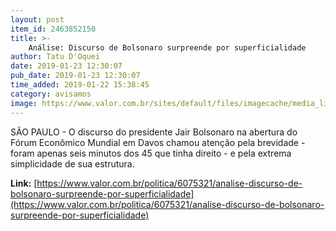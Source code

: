 ```yaml
---
layout: post
item_id: 2463852150
title: >-
    Análise: Discurso de Bolsonaro surpreende por superficialidade
author: Tatu D'Oquei
date: 2019-01-23 12:30:07
pub_date: 2019-01-23 12:30:07
time_added: 2019-01-22 15:38:45
category: avisamos
image: https://www.valor.com.br/sites/default/files/imagecache/media_library_big_horizontal/fotoweb/ap_19022541625624.jpg
---
```


SÃO PAULO - O discurso do presidente Jair Bolsonaro na abertura do Fórum Econômico Mundial em Davos chamou atenção pela brevidade - foram apenas seis minutos dos 45 que tinha direito - e pela extrema simplicidade de sua estrutura.

**Link:** [https://www.valor.com.br/politica/6075321/analise-discurso-de-bolsonaro-surpreende-por-superficialidade](https://www.valor.com.br/politica/6075321/analise-discurso-de-bolsonaro-surpreende-por-superficialidade)

